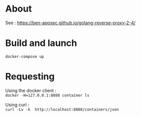 About
==

See : https://ben-appsec.github.io/golang-reverse-proxy-2-4/

Build and launch
==
`docker-compose up`

Requesting 
==
Using the docker client :  
`docker -H=127.0.0.1:8888 container ls`

Using curl :  
`curl -Lv -k  http://localhost:8888/containers/json`